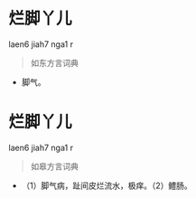 # 烂脚丫儿
laen6 jiah7 nga1 r
> 如东方言词典
- 脚气。

# 烂脚丫儿
laen6 jiah7 nga1 r
> 如皋方言词典
- （1）脚气病，趾间皮烂流水，极痒。（2）鳢肠。
